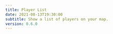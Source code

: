 ```yaml
---
title: Player List
date: 2021-08-13T19:30:00
subtitle: Show a list of players on your map.
version: 0.6.0
---
```

